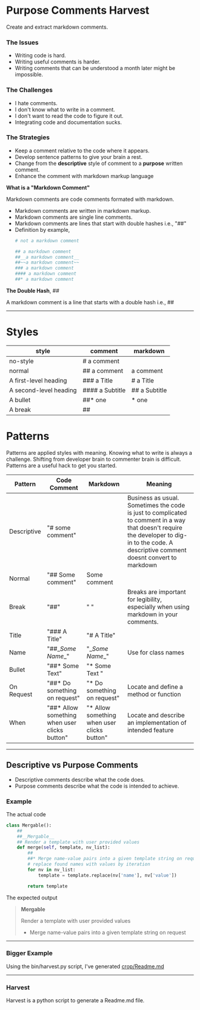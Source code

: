 # Purpose Comments Harvest
Create and extract markdown comments.

### The Issues
* Writing code is hard. 
* Writing useful comments is harder. 
* Writing comments that can be understood a month later might be impossible.

### The Challenges
* I hate comments.
* I don't know what to write in a comment.
* I don't want to read the code to figure it out.
* Integrating code and documentation sucks.

### The Strategies
* Keep a comment relative to the code where it appears.
* Develop sentence patterns to give your brain a rest.
* Change from the __descriptive__ style of comment to a __purpose__ written comment. 
* Enhance the comment with markdown markup language

__What is a "Markdown Comment"__

Markdown comments are code comments formated with markdown.
* Markdown comments are written in markdown markup.
* Markdown comments are single line comments.
* Markdown comments are lines that start with double hashes i.e., "##"
* Definition by example,
    ```python
    # not a markdown comment
    
    ## a markdown comment
    ##__a markdown comment__
    ##~~a markdown comment~~
    ### a markdown comment
    #### a markdown comment
    ##* a markdown comment
    ``` 

__The Double Hash__, ##

A markdown comment is a line that starts with a double hash i.e., ##

<hr>

# Styles

| style                  | comment         | markdown      |
|------------------------|-----------------|---------------|
| no-style               | # a comment     |               |
| normal                 | ## a comment    | a comment     |
| A first-level heading  | ### a Title     | # a Title     |
| A second-level heading | #### a Subtitle | ## a Subtitle |
| A bullet               | ##* one         | * one         |
| A break                | ##              |               |              


# Patterns

Patterns are applied styles with meaning.
Knowing what to write is always a challenge. 
Shifting from developer brain to commenter brain is difficult.
Patterns are a useful hack to get you started.

| Pattern     | Code Comment                                  | Markdown                                    | Meaning                                                                                                                                                                                     |
|-------------|-----------------------------------------------|---------------------------------------------|---------------------------------------------------------------------------------------------------------------------------------------------------------------------------------------------|
| Descriptive | "# some comment"                              |                                             | Business as usual. Sometimes the code is just to complicated to comment in a way that doesn't require the developer to dig-in to the code. A descriptive comment doesnt convert to markdown |
| Normal      | "## Some comment"                             | Some comment                                |                                                                                                                                                                                             |
| Break       | "##"                                          | " "                                         | Breaks are important for legibility, especially when using markdown in your comments.                                                                                                       |                                                                                                                                                                                            |  
| Title       | "### A Title"                                 | "# A Title"                                 |                                                                                                                                                                                             |
| Name        | "##\__Some Name__"                            | "\__Some Name__"                            | Use for class names                                                                                                                                                                         |
| Bullet      | "##* Some Text"                               | "* Some Text "                              |                                                                                                                                                                                             |
| On Request  | "##* Do something on request"                 | "* Do something on request"                 | Locate and define a method or function                                                                                                                                                      |
| When        | "##* Allow something when user clicks button" | "* Allow something when user clicks button" | Locate and describe an implementation of intended feature                                                                                                                                   |


<hr>

## Descriptive vs Purpose Comments
* Descriptive comments describe what the code does. 
* Purpose comments describe what the code is intended to achieve. 

### Example
The actual code

```python
class Mergable():
    ##
    ##__Mergable__
    ## Render a template with user provided values
    def merge(self, template, nv_list):
        ##
        ##* Merge name-value pairs into a given template string on request
        # replace found names with values by iteration 
        for nv in nv_list:
            template = template.replace(nv['name'], nv['value'])

        return template
```
The expected output

>__Mergable__
> 
>Render a template with user provided values
>* Merge name-value pairs into a given template string on request

<hr>

### Bigger Example 

Using the bin/harvest.py script, I've generated [crop/Readme.md](./crop/Readme.md) 

<hr>

### Harvest 
Harvest is a python script to generate a Readme.md file. 

